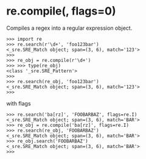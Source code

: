 # re.compile(<regex>, flags=0)

Compiles a regex into a regular expression object.

```
>>> import re
>>> re.search(r'\d+', 'foo123bar')
<_sre.SRE_Match object; span=(3, 6), match='123'>
>>>
>>> re_obj = re.compile(r'\d+')
>>> >>> type(re_obj)
<class '_sre.SRE_Pattern'>
>>>
>>> re.search(re_obj, 'foo123bar')
<_sre.SRE_Match object; span=(3, 6), match='123'>
>>>
```


with flags

```
>>> re.search('ba[rz]', 'FOOBARBAZ', flags=re.I)
<_sre.SRE_Match object; span=(3, 6), match='BAR'>
>>> re_obj = re.compile('ba[rz]', flags=re.I)
>>> re.search(re_obj, 'FOOBARBAZ')
<_sre.SRE_Match object; span=(3, 6), match='BAR'>
>>> re_obj.search('FOOBARBAZ')
<_sre.SRE_Match object; span=(3, 6), match='BAR'>
>>>
```

